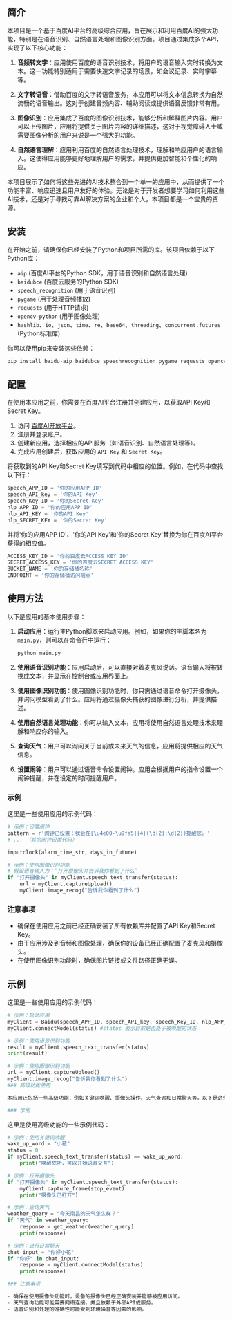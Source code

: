 ## 简介

本项目是一个基于百度AI平台的高级综合应用，旨在展示和利用百度AI的强大功能，特别是在语音识别、自然语言处理和图像识别方面。项目通过集成多个API，实现了以下核心功能：

1. **音频转文字**：应用使用百度的语音识别技术，将用户的语音输入实时转换为文本。这一功能特别适用于需要快速文字记录的场景，如会议记录、实时字幕等。

2. **文字转语音**：借助百度的文字转语音服务，本应用可以将文本信息转换为自然流畅的语音输出。这对于创建音频内容、辅助阅读或提供语音反馈非常有用。

3. **图像识别**：应用集成了百度的图像识别技术，能够分析和解释图片内容。用户可以上传图片，应用将提供关于图片内容的详细描述，这对于视觉障碍人士或需要图像分析的用户来说是一个强大的功能。

4. **自然语言理解**：应用利用百度的自然语言处理技术，理解和响应用户的语言输入。这使得应用能够更好地理解用户的需求，并提供更加智能和个性化的响应。

本项目展示了如何将这些先进的AI技术整合到一个单一的应用中，从而提供了一个功能丰富、响应迅速且用户友好的体验。无论是对于开发者想要学习如何利用这些AI技术，还是对于寻找可靠AI解决方案的企业和个人，本项目都是一个宝贵的资源。
## 安装


在开始之前，请确保你已经安装了Python和项目所需的库。该项目依赖于以下Python库：

- `aip` (百度AI平台的Python SDK，用于语音识别和自然语言处理)
- `baidubce` (百度云服务的Python SDK)
- `speech_recognition` (用于语音识别)
- `pygame` (用于处理音频播放)
- `requests` (用于HTTP请求)
- `opencv-python` (用于图像处理)
- `hashlib`、`io`、`json`、`time`、`re`、`base64`、`threading`、`concurrent.futures` (Python标准库)

你可以使用pip来安装这些依赖：

```bash
pip install baidu-aip baidubce speechrecognition pygame requests opencv-python
```
## 配置

在使用本应用之前，你需要在百度AI平台注册并创建应用，以获取API Key和Secret Key。

1. 访问 [百度AI开放平台](https://ai.baidu.com/)。
2. 注册并登录账户。
3. 创建新应用，选择相应的API服务（如语音识别、自然语言处理等）。
4. 完成应用创建后，获取应用的 `API Key` 和 `Secret Key`。

将获取到的API Key和Secret Key填写到代码中相应的位置。例如，在代码中查找以下行：

```python
speech_APP_ID = '你的应用APP ID'
speech_API_key = '你的API Key'
speech_Key_ID = '你的Secret Key'
nlp_APP_ID = '你的应用APP ID'
nlp_API_KEY = '你的API Key'
nlp_SECRET_KEY = '你的Secret Key'
```
并将'你的应用APP ID'、'你的API Key'和'你的Secret Key'替换为你在百度AI平台获得的相应值。

```python
ACCESS_KEY_ID = '你的百度云ACCESS KEY ID'
SECRET_ACCESS_KEY = '你的百度云SECRET ACCESS KEY'
BUCKET_NAME = '你的存储桶名称'
ENDPOINT = '你的存储桶访问端点'
```
## 使用方法

以下是应用的基本使用步骤：

1. **启动应用**：运行主Python脚本来启动应用。例如，如果你的主脚本名为 `main.py`，则可以在命令行中运行：

    ```bash
    python main.py
    ```

2. **使用语音识别功能**：应用启动后，可以直接对着麦克风说话。语音输入将被转换成文本，并显示在控制台或应用界面上。

3. **使用图像识别功能**：使用图像识别功能时，你只需通过语音命令打开摄像头，并询问模型看到了什么。应用将通过摄像头捕获的图像进行分析，并提供描述。

4. **使用自然语言处理功能**：你可以输入文本，应用将使用自然语言处理技术来理解和响应你的输入。

5. **查询天气**：用户可以询问关于当前或未来天气的信息，应用将提供相应的天气信息。

6. **设置闹钟**：用户可以通过语音命令设置闹钟。应用会根据用户的指令设置一个闹钟提醒，并在设定的时间提醒用户。

### 示例

这里是一些使用应用的示例代码：

```python
# 示例：设置闹钟
pattern = r'闹钟已设置：我会在[\u4e00-\u9fa5]{4}(\d{2}:\d{2})提醒您。'
# ... （其余闹钟设置代码）

inputclock(alarm_time_str, days_in_future)

# 示例：使用图像识别功能
# 假设语音输入为：“打开摄像头并告诉我你看到了什么”
if "打开摄像头" in myClient.speech_text_transfer(status):
    url = myClient.captureUpload()
    myClient.image_recog("告诉我你看到了什么")

```
### 注意事项

- 确保在使用应用之前已经正确安装了所有依赖库并配置了API Key和Secret Key。
- 由于应用涉及到音频和图像处理，确保你的设备已经正确配置了麦克风和摄像头。
- 在使用图像识别功能时，确保图片链接或文件路径正确无误。

## 示例

这里是一些使用应用的示例代码：

```python
# 示例：启动应用
myClient = Baidu(speech_APP_ID, speech_API_key, speech_Key_ID, nlp_APP_ID, nlp_API_KEY, nlp_SECRET_KEY)
myClient.connectModel(status) #status 表示目前是否处于被唤醒的状态

# 示例：使用语音识别功能
result = myClient.speech_text_transfer(status)
print(result)

# 示例：使用图像识别功能
url = myClient.captureUpload()
myClient.image_recog("告诉我你看到了什么")
### 高级功能使用

本应用还包括一些高级功能，例如关键词唤醒、摄像头操作、天气查询和日常聊天等。以下是这些功能的具体使用方法：

### 示例
```
这里是使用高级功能的一些示例代码：

```python
# 示例：使用关键词唤醒
wake_up_word = "小花"
status = 0
if myClient.speech_text_transfer(status) == wake_up_word:
    print("唤醒成功，可以开始语音交互")

# 示例：打开摄像头
if "打开摄像头" in myClient.speech_text_transfer(status):
    myClient.capture_frame(stop_event)
    print("摄像头已打开")

# 示例：查询天气
weather_query = "今天南昌的天气怎么样？"
if "天气" in weather_query:
    response = get_weather(weather_query)
    print(response)

# 示例：进行日常聊天
chat_input = "你好小花"
if "你好" in chat_input:
    response = myClient.connectModel(status)
    print(response)

### 注意事项

- 确保在使用摄像头功能时，设备的摄像头已经正确安装并能够被应用访问。
- 天气查询功能可能需要网络连接，并且依赖于外部API或服务。
- 语音识别和处理的准确性可能受到环境噪音等因素的影响。
